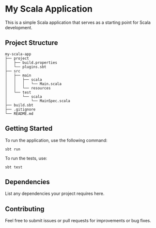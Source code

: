 # My Scala Application

This is a simple Scala application that serves as a starting point for Scala development.

## Project Structure

```
my-scala-app
├── project
│   ├── build.properties
│   └── plugins.sbt
├── src
│   ├── main
│   │   ├── scala
│   │   │   └── Main.scala
│   │   └── resources
│   └── test
│       └── scala
│           └── MainSpec.scala
├── build.sbt
├── .gitignore
└── README.md
```

## Getting Started

To run the application, use the following command:

```
sbt run
```

To run the tests, use:

```
sbt test
```

## Dependencies

List any dependencies your project requires here.

## Contributing

Feel free to submit issues or pull requests for improvements or bug fixes.